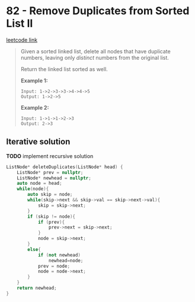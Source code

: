 # 82 - Remove Duplicates from Sorted List II

[leetcode link](https://leetcode.com/problems/remove-duplicates-from-sorted-list-ii/)

> Given a sorted linked list, delete all nodes that have duplicate numbers, leaving only *distinct* numbers from the original list.
>
> Return the linked list sorted as well.
>
> **Example 1:**
>
> ```
> Input: 1->2->3->3->4->4->5
> Output: 1->2->5
> ```
>
> **Example 2:**
>
> ```
> Input: 1->1->1->2->3
> Output: 2->3
> ```

## Iterative solution

**TODO** implement recursive solution

```cpp
ListNode* deleteDuplicates(ListNode* head) {
    ListNode* prev = nullptr;
    ListNode* newhead = nullptr;
    auto node = head;
    while(node){
        auto skip = node;
        while(skip->next && skip->val == skip->next->val){
            skip = skip->next;
        }
        if (skip != node){
            if (prev){
                prev->next = skip->next;
            }
            node = skip->next;
        }
        else{
            if (not newhead)
                newhead=node;
            prev = node;
            node = node->next;
        }
    }
    return newhead;
}
```